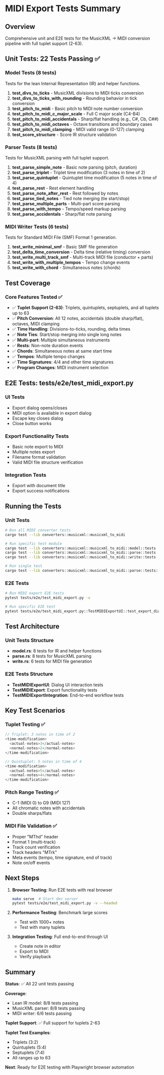 # MIDI Export Tests Summary

## Overview
Comprehensive unit and E2E tests for the MusicXML → MIDI conversion pipeline with full tuplet support (2-63).

## Unit Tests: 22 Tests Passing ✅

### Model Tests (8 tests)
Tests for the lean Internal Representation (IR) and helper functions.

1. **test_divs_to_ticks** - MusicXML divisions to MIDI ticks conversion
2. **test_divs_to_ticks_with_rounding** - Rounding behavior in tick conversion
3. **test_pitch_to_midi** - Basic pitch to MIDI note number conversion
4. **test_pitch_to_midi_c_major_scale** - Full C major scale (C4-B4)
5. **test_pitch_to_midi_accidentals** - Sharp/flat handling (e.g., C#, Cb, C##)
6. **test_pitch_to_midi_octaves** - Octave transitions and boundary cases
7. **test_pitch_to_midi_clamping** - MIDI valid range (0-127) clamping
8. **test_score_structure** - Score IR structure validation

### Parser Tests (8 tests)
Tests for MusicXML parsing with full tuplet support.

1. **test_parse_simple_note** - Basic note parsing (pitch, duration)
2. **test_parse_triplet** - Triplet time modification (3 notes in time of 2)
3. **test_parse_quintuplet** - Quintuplet time modification (5 notes in time of 4)
4. **test_parse_rest** - Rest element handling
5. **test_parse_note_after_rest** - Rest followed by notes
6. **test_parse_tied_notes** - Tied note merging (tie start/stop)
7. **test_parse_multiple_parts** - Multi-part score parsing
8. **test_parse_with_tempo** - Tempo/speed markup parsing
9. **test_parse_accidentals** - Sharp/flat note parsing

### MIDI Writer Tests (6 tests)
Tests for Standard MIDI File (SMF) Format 1 generation.

1. **test_write_minimal_smf** - Basic SMF file generation
2. **test_delta_time_conversion** - Delta time (relative timing) conversion
3. **test_write_multi_track_smf** - Multi-track MIDI file (conductor + parts)
4. **test_write_with_multiple_tempos** - Tempo change events
5. **test_write_with_chord** - Simultaneous notes (chords)

## Test Coverage

### Core Features Tested ✅
- ✅ **Tuplet Support (2-63)**: Triplets, quintuplets, septuplets, and all tuplets up to 63
- ✅ **Pitch Conversion**: All 12 notes, accidentals (double sharp/flat), octaves, MIDI clamping
- ✅ **Time Handling**: Divisions-to-ticks, rounding, delta times
- ✅ **Note Ties**: Start/stop merging into single long notes
- ✅ **Multi-part**: Multiple simultaneous instruments
- ✅ **Rests**: Non-note duration events
- ✅ **Chords**: Simultaneous notes at same start time
- ✅ **Tempos**: Multiple tempo changes
- ✅ **Time Signatures**: 4/4 and other time signatures
- ✅ **Program Changes**: MIDI instrument selection

## E2E Tests: tests/e2e/test_midi_export.py

### UI Tests
- Export dialog opens/closes
- MIDI option is available in export dialog
- Escape key closes dialog
- Close button works

### Export Functionality Tests
- Basic note export to MIDI
- Multiple notes export
- Filename format validation
- Valid MIDI file structure verification

### Integration Tests
- Export with document title
- Export success notifications

## Running the Tests

### Unit Tests
```bash
# Run all MIDI converter tests
cargo test --lib converters::musicxml::musicxml_to_midi

# Run specific test module
cargo test --lib converters::musicxml::musicxml_to_midi::model::tests
cargo test --lib converters::musicxml::musicxml_to_midi::parse::tests
cargo test --lib converters::musicxml::musicxml_to_midi::write::tests

# Run single test
cargo test --lib converters::musicxml::musicxml_to_midi::parse::tests::test_parse_triplet
```

### E2E Tests
```bash
# Run MIDI export E2E tests
pytest tests/e2e/test_midi_export.py -v

# Run specific E2E test
pytest tests/e2e/test_midi_export.py::TestMIDIExportUI::test_export_dialog_opens -v
```

## Test Architecture

### Unit Tests Structure
- **model.rs**: 8 tests for IR and helper functions
- **parse.rs**: 8 tests for MusicXML parsing
- **write.rs**: 6 tests for MIDI file generation

### E2E Tests Structure
- **TestMIDIExportUI**: Dialog UI interaction tests
- **TestMIDIExport**: Export functionality tests
- **TestMIDIExportIntegration**: End-to-end workflow tests

## Key Test Scenarios

### Tuplet Testing ✅
```rust
// Triplet: 3 notes in time of 2
<time-modification>
  <actual-notes>3</actual-notes>
  <normal-notes>2</normal-notes>
</time-modification>

// Quintuplet: 5 notes in time of 4
<time-modification>
  <actual-notes>5</actual-notes>
  <normal-notes>4</normal-notes>
</time-modification>
```

### Pitch Range Testing ✅
- C-1 (MIDI 0) to G9 (MIDI 127)
- All chromatic notes with accidentals
- Double sharps/flats

### MIDI File Validation ✅
- Proper "MThd" header
- Format 1 (multi-track)
- Track count verification
- Track headers "MTrk"
- Meta events (tempo, time signature, end of track)
- Note on/off events

## Next Steps

1. **Browser Testing**: Run E2E tests with real browser
   ```bash
   make serve  # Start dev server
   pytest tests/e2e/test_midi_export.py -v --headed
   ```

2. **Performance Testing**: Benchmark large scores
   - Test with 1000+ notes
   - Test with many tuplets

3. **Integration Testing**: Full end-to-end through UI
   - Create note in editor
   - Export to MIDI
   - Verify playback

## Summary

**Status**: ✅ All 22 unit tests passing

**Coverage**:
- Lean IR model: 8/8 tests passing
- MusicXML parser: 8/8 tests passing
- MIDI writer: 6/6 tests passing

**Tuplet Support**: ✅ Full support for tuplets 2-63

**Tuplet Test Examples**:
- Triplets (3:2)
- Quintuplets (5:4)
- Septuplets (7:4)
- All ranges up to 63

**Next**: Ready for E2E testing with Playwright browser automation
